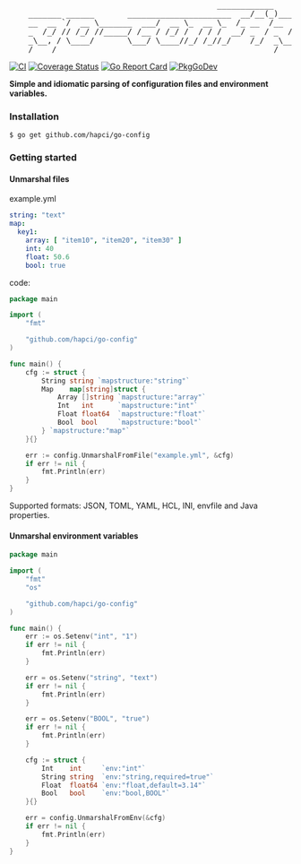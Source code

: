 <pre>
                                            ____________         
    _______ ______       ______________________  __/__(_)______ _
    __  __ `/  __ \_______  ___/  __ \_  __ \_  /_ __  /__  __ `/
    _  /_/ // /_/ //_____/ /__ / /_/ /  / / /  __/ _  / _  /_/ / 
    _\__, / \____/       \___/ \____//_/ /_//_/    /_/  _\__, /  
    /____/                                              /____/
</pre>

[![CI](https://github.com/hapci/go-config/workflows/CI/badge.svg)](https://github.com/hapci/go-config/actions?query=workflow%3ACI)
[![Coverage Status](https://codecov.io/gh/hapci/go-config/branch/master/graph/badge.svg)](https://codecov.io/gh/hapci/go-config)
[![Go Report Card](https://goreportcard.com/badge/github.com/hapci/go-config)](https://goreportcard.com/report/github.com/hapci/go-config)
[![PkgGoDev](https://pkg.go.dev/badge/github.com/hapci/go-config)](https://pkg.go.dev/github.com/hapci/go-config)

__Simple and idiomatic parsing of configuration files and environment variables.__

### Installation

```
$ go get github.com/hapci/go-config
```

### Getting started

#### Unmarshal files

example.yml

```yaml
string: "text"
map:
  key1:
    array: [ "item10", "item20", "item30" ]
    int: 40
    float: 50.6
    bool: true
```

code:

```go
package main

import (
	"fmt"

	"github.com/hapci/go-config"
)

func main() {
	cfg := struct {
		String string `mapstructure:"string"`
		Map    map[string]struct {
			Array []string `mapstructure:"array"`
			Int   int      `mapstructure:"int"`
			Float float64  `mapstructure:"float"`
			Bool  bool     `mapstructure:"bool"`
		} `mapstructure:"map"`
	}{}

	err := config.UnmarshalFromFile("example.yml", &cfg)
	if err != nil {
		fmt.Println(err)
	}
}
```

Supported formats: JSON, TOML, YAML, HCL, INI, envfile and Java properties.

#### Unmarshal environment variables

```go
package main

import (
	"fmt"
	"os"

	"github.com/hapci/go-config"
)

func main() {
	err := os.Setenv("int", "1")
	if err != nil {
		fmt.Println(err)
	}

	err = os.Setenv("string", "text")
	if err != nil {
		fmt.Println(err)
	}

	err = os.Setenv("BOOL", "true")
	if err != nil {
		fmt.Println(err)
	}

	cfg := struct {
		Int    int     `env:"int"`
		String string  `env:"string,required=true"`
		Float  float64 `env:"float,default=3.14"`
		Bool   bool    `env:"bool,BOOL"`
	}{}

	err = config.UnmarshalFromEnv(&cfg)
	if err != nil {
		fmt.Println(err)
	}
}
```